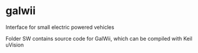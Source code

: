galwii
======

Interface for small electric powered vehicles

Folder SW contains source code for GalWii, which can be compiled with Keil uVision

